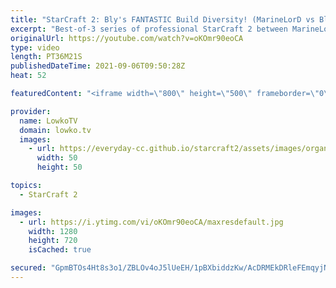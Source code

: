```yaml
---
title: "StarCraft 2: Bly's FANTASTIC Build Diversity! (MarineLorD vs Bly)"
excerpt: "Best-of-3 series of professional StarCraft 2 between MarineLorD and Bly. In this series Bly decides to show the same opener a few times, which hugely different followups.  Bly on Twitter: https://twitter.com/blyonfire MarineLorD on Twitter: https://twitter.com/marinelordsc2  Support my work on Patreon:"
originalUrl: https://youtube.com/watch?v=oKOmr90eoCA
type: video
length: PT36M21S
publishedDateTime: 2021-09-06T09:50:28Z
heat: 52

featuredContent: "<iframe width=\"800\" height=\"500\" frameborder=\"0\" src=\"https://www.youtube.com/embed/oKOmr90eoCA\" allow=\"accelerometer; autoplay; encrypted-media; gyroscope; picture-in-picture\" allowfullscreen></iframe>"

provider:
  name: LowkoTV
  domain: lowko.tv
  images:
    - url: https://everyday-cc.github.io/starcraft2/assets/images/organizations/lowko.tv-50x50.jpg
      width: 50
      height: 50

topics:
  - StarCraft 2

images:
  - url: https://i.ytimg.com/vi/oKOmr90eoCA/maxresdefault.jpg
    width: 1280
    height: 720
    isCached: true

secured: "GpmBTOs4Ht8s3o1/ZBLOv4oJ5lUeEH/1pBXbiddzKw/AcDRMEkDRleFEmqyjNCxff8OeHRYvIdZpWO3PF/f33eALx959A6D0WOpRh7GdXAmmcT/zxHwblxfs/HNLsfGdP2dQRn83hI+qHAe0vSlRnx4ACd15GoIbv+m4SPqi8abHG1zgxJiSq2dleiUNS4l8HkM31tVQbKn8sn5/crHH7EFNHmADNycTneSaRhL3/1MXezRSiLV+BKB+IOB1T+QnUs0CGyADxVM506uUigU8966mXnZ50EsD+Bp+qQQUV0PopM6KByHMLRiBKTyGICetzveoe9+DFzNieyd3XfQs4RBY0lICDT0pl9h4xcLfvi1Rmy5rD5zrDVnl7RSxvjqR9rJHBosDZ6CZfKMC2uNS4UETizJ0QXLMZFMXOI4EZqk=;CHvy7WyY+ED3d4oA8uL92w=="
---
```


